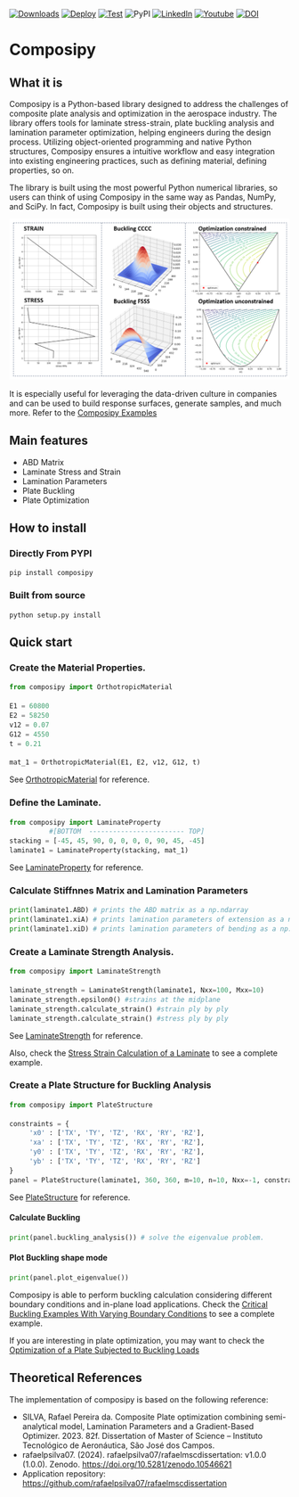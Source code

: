 [![Downloads](https://static.pepy.tech/badge/composipy)](https://pepy.tech/project/composipy)
[![Deploy](https://github.com/rafaelpsilva07/composipy/actions/workflows/python-publish.yml/badge.svg)](https://github.com/rafaelpsilva07/composipy/actions/workflows/python-publish.yml)
[![Test](https://github.com/rafaelpsilva07/composipy/actions/workflows/pytest_test.yml/badge.svg)](https://github.com/rafaelpsilva07/composipy/actions/workflows/pytest_test.yml)
![PyPI](https://img.shields.io/pypi/v/composipy)
[![LinkedIn](https://img.shields.io/badge/LinkedIn-0077B5?style=flat&logo=linkedin&logoColor=white)](https://www.linkedin.com/in/rafael-pereira-da-silva07/)
[![Youtube](https://img.shields.io/badge/YouTube-FF0000?style=for-the-badge&logo=youtube&logoColor=white)](https://www.youtube.com/watch?v=W4foqYR8IL0&t=622s&ab_channel=EngenhariaRefinada)
[![DOI](https://zenodo.org/badge/332543985.svg)](https://zenodo.org/badge/latestdoi/332543985)


# Composipy

## What it is

Composipy is a Python-based library designed to address the challenges of composite plate analysis and optimization in the aerospace industry. The library offers tools for laminate stress-strain, plate buckling analysis and lamination parameter optimization, helping engineers during the design process. Utilizing object-oriented programming and native Python structures, Composipy ensures a intuitive workflow and easy integration into existing engineering practices, such as defining material, defining properties, so on.

The library is built using the most powerful Python numerical libraries, so users can think of using Composipy in the same way as Pandas, NumPy, and SciPy. In fact, Composipy is built using their objects and structures.


<img src="https://github.com/rafaelpsilva07/composipy/blob/main/doc/images/composipy_features.PNG" width="700">


It is especially useful for leveraging the data-driven culture in companies and can be used to build response surfaces, generate samples, and much more. Refer to the [Composipy Examples](https://rafaelpsilva07.github.io/composipy/notebooks/index.html)


## Main features
- ABD Matrix
- Laminate Stress and Strain
- Lamination Parameters
- Plate Buckling
- Plate Optimization


## How to install

### Directly From PYPI

```shell
pip install composipy
```

### Built from source

```shell
python setup.py install
```

## Quick start

### Create the Material Properties.

```python
from composipy import OrthotropicMaterial
 
E1 = 60800
E2 = 58250
v12 = 0.07
G12 = 4550
t = 0.21

mat_1 = OrthotropicMaterial(E1, E2, v12, G12, t)
```

See [OrthotropicMaterial](https://rafaelpsilva07.github.io/composipy/reference/classes.html) for reference.


### Define the Laminate.

```python
from composipy import LaminateProperty
          #[BOTTOM  ------------------------ TOP]
stacking = [-45, 45, 90, 0, 0, 0, 0, 90, 45, -45]
laminate1 = LaminateProperty(stacking, mat_1)
```

See [LaminateProperty](https://rafaelpsilva07.github.io/composipy/reference/classes.html#laminateproperty) for reference.

### Calculate Stiffnnes Matrix and Lamination Parameters

```python
print(laminate1.ABD) # prints the ABD matrix as a np.ndarray
print(laminate1.xiA) # prints lamination parameters of extension as a np.ndarray
print(laminate1.xiD) # prints lamination parameters of bending as a np.ndarray
```


### Create a Laminate Strength Analysis.
```python
from composipy import LaminateStrength

laminate_strength = LaminateStrength(laminate1, Nxx=100, Mxx=10)
laminate_strength.epsilon0() #strains at the midplane
laminate_strength.calculate_strain() #strain ply by ply
laminate_strength.calculate_strain() #stress ply by ply
```
See [LaminateStrength](https://rafaelpsilva07.github.io/composipy/reference/classes.html#laminatestrength) for reference.

Also, check the [Stress Strain Calculation of a Laminate](https://rafaelpsilva07.github.io/composipy/notebooks/Stress_strain_of_laminate.html) to see a complete example.

### Create a Plate Structure for Buckling Analysis

```python
from composipy import PlateStructure
 
constraints = {    
     'x0' : ['TX', 'TY', 'TZ', 'RX', 'RY', 'RZ'],
     'xa' : ['TX', 'TY', 'TZ', 'RX', 'RY', 'RZ'],
     'y0' : ['TX', 'TY', 'TZ', 'RX', 'RY', 'RZ'],
     'yb' : ['TX', 'TY', 'TZ', 'RX', 'RY', 'RZ']
}
panel = PlateStructure(laminate1, 360, 360, m=10, n=10, Nxx=-1, constraints=constraints)
```

See [PlateStructure](https://rafaelpsilva07.github.io/composipy/reference/classes.html#platestructure) for reference.


#### Calculate Buckling
```python
print(panel.buckling_analysis()) # solve the eigenvalue problem.
```

#### Plot Buckling shape mode
```python
print(panel.plot_eigenvalue())
```

Composipy is able to perform buckling calculation considering different boundary conditions and in-plane load applications. Check the [Critical Buckling Examples With Varying Boundary Conditions](https://rafaelpsilva07.github.io/composipy/notebooks/Critical_buckling_varying_BCs.html) to see a complete example.


If you are interesting in plate optimization, you may want to check the [Optimization of a Plate Subjected to Buckling Loads](https://rafaelpsilva07.github.io/composipy/notebooks/Optimization_buckling.html)


## Theoretical References

The implementation of composipy is based on the following reference:

- SILVA, Rafael Pereira da. Composite Plate optimization combining semi-analytical model, Lamination Parameters and a Gradient-Based Optimizer. 2023. 82f. Dissertation of Master of Science – Instituto Tecnológico de Aeronáutica, São José dos Campos.
- rafaelpsilva07. (2024). rafaelpsilva07/rafaelmscdissertation: v1.0.0 (1.0.0). Zenodo. https://doi.org/10.5281/zenodo.10546621
- Application repository: https://github.com/rafaelpsilva07/rafaelmscdissertation